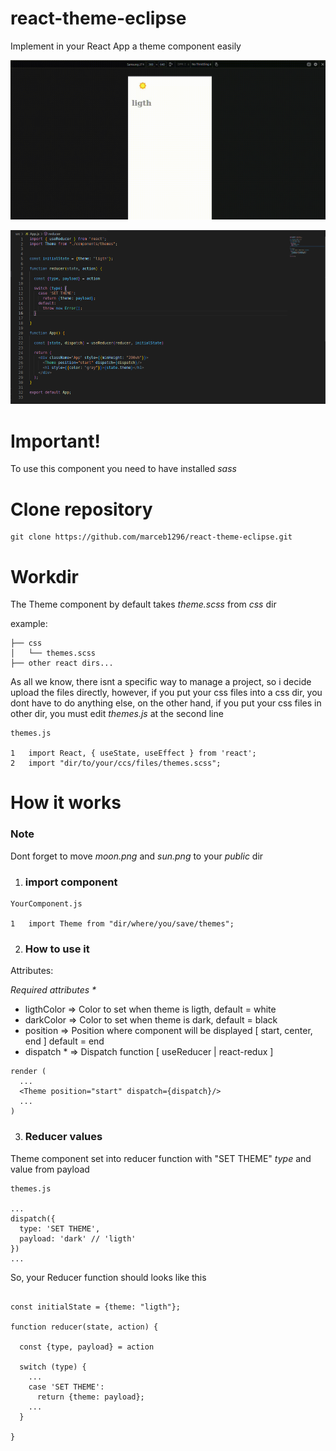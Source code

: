 # react-theme-eclipse
Implement in your React App a theme component easily

![gif](/how_looks_like.gif)


![example](/example.png)

# Important!

To use this component you need to have installed *sass*

# Clone repository

~~~
git clone https://github.com/marceb1296/react-theme-eclipse.git
~~~

# Workdir

The Theme component by default takes *theme.scss* from *css* dir
  
example:
~~~
├── css
│   └── themes.scss
├── other react dirs...
~~~

As all we know, there isnt a specific way to manage a project, so i decide upload the files directly, however, if you put your css files into a css dir, you dont have to do anything else, on the other hand, if you put your css files in other dir, you must edit *themes.js* at the second line

~~~
themes.js

1   import React, { useState, useEffect } from 'react';
2   import "dir/to/your/ccs/files/themes.scss";
~~~

# How it works

### Note

Dont forget to move _moon.png_ and _sun.png_ to your _public_ dir

1. ### import component

~~~
YourComponent.js

1   import Theme from "dir/where/you/save/themes";
~~~

2. ### How to use it

Attributes:

_Required attributes *_

- ligthColor => Color to set when theme is ligth, default = white
- darkColor => Color to set when theme is dark, default = black
- position  => Position where component will be displayed [ start, center, end ] default = end
- dispatch * => Dispatch function [ useReducer | react-redux ]


~~~
render (
  ...
  <Theme position="start" dispatch={dispatch}/>
  ...
)
~~~

3. ### Reducer values

Theme component set into reducer function with "SET THEME" *type* and value from payload

~~~
themes.js

...      
dispatch({
  type: 'SET THEME',
  payload: 'dark' // 'ligth'
})
...
~~~

So, your Reducer function should looks like this

~~~

const initialState = {theme: "ligth"};

function reducer(state, action) {

  const {type, payload} = action

  switch (type) {
    ...
    case 'SET THEME':
      return {theme: payload};
    ...
  }

}
~~~


